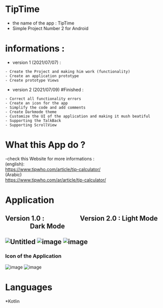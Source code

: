 # TipTime
- the name of the app : TipTime
- Simple Project Number 2 for Android

# informations : 
   * version 1 (2021/07/07) : 
   
    - Create the Project and making him work (functionality)
    - Create an application prototype 
    - Create prototype Views 
    
   * version 2 (2021/07/09) #Finished :
    
    - Correct all functionality errors 
    - Create an icon for the app
    - Simplify the code and add comments
    - Create Darkmode theme 
    - Customize the UI of the application and making it mush beatiful  
    - Supporting the TalkBack
    - Supporting ScrollView
   
# What this App do ? 
  
  -check this Website for more informations : \
  (english):      \
   https://www.tipwho.com/article/tip-calculator/
  \
  \(Arabic) \
  https://www.tipwho.com/ar/article/tip-calculator/

# Application 

 ## Version 1.0 :  &nbsp; &nbsp; &nbsp; &nbsp; &nbsp; &nbsp; &nbsp; &nbsp; &nbsp; &nbsp; &nbsp;  Version 2.0 : Light Mode &nbsp; &nbsp; &nbsp; &nbsp; &nbsp; &nbsp; &nbsp; &nbsp; &nbsp; Dark Mode <br> <br> ![Untitled](https://user-images.githubusercontent.com/75635578/124800078-24ee3980-df4d-11eb-8571-3d9fb9a37598.png) ![image](https://user-images.githubusercontent.com/75635578/125020642-244ec380-e071-11eb-80d6-0ec7f70baad0.png) ![image](https://user-images.githubusercontent.com/75635578/125020903-93c4b300-e071-11eb-8637-60f266a5173a.png)



 ### Icon of the Application 
 ![image](https://user-images.githubusercontent.com/75635578/125019214-81954580-e06e-11eb-84b9-27a2874ba686.png)
![image](https://user-images.githubusercontent.com/75635578/125019218-83f79f80-e06e-11eb-9514-486e32fa257b.png)

# Languages 
  *Kotlin
